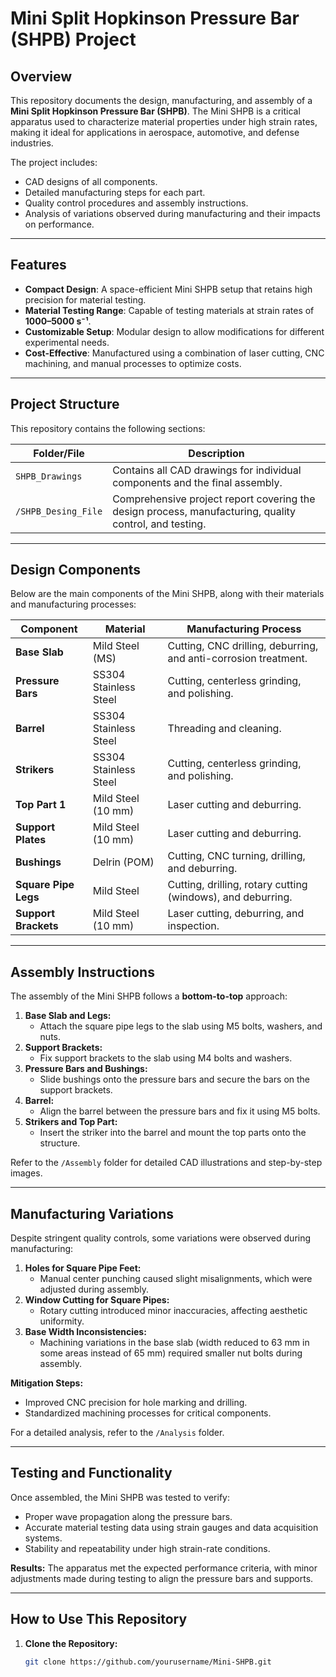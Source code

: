 # Mini Split Hopkinson Pressure Bar (SHPB) Project

## Overview

This repository documents the design, manufacturing, and assembly of a **Mini Split Hopkinson Pressure Bar (SHPB)**. The Mini SHPB is a critical apparatus used to characterize material properties under high strain rates, making it ideal for applications in aerospace, automotive, and defense industries.

The project includes:
- CAD designs of all components.
- Detailed manufacturing steps for each part.
- Quality control procedures and assembly instructions.
- Analysis of variations observed during manufacturing and their impacts on performance.

---

## Features
- **Compact Design**: A space-efficient Mini SHPB setup that retains high precision for material testing.
- **Material Testing Range**: Capable of testing materials at strain rates of **1000–5000 s⁻¹**.
- **Customizable Setup**: Modular design to allow modifications for different experimental needs.
- **Cost-Effective**: Manufactured using a combination of laser cutting, CNC machining, and manual processes to optimize costs.

---

## Project Structure
This repository contains the following sections:

| Folder/File           | Description                                                                                                                                       |
|-----------------------|---------------------------------------------------------------------------------------------------------------------------------------------------|
| `SHPB_Drawings`       | Contains all CAD drawings for individual components and the final assembly.                                                                     |                                                                                                 |
| `/SHPB_Desing_File`      | Comprehensive project report covering the design process, manufacturing, quality control, and testing.                                           |

---

## Design Components

Below are the main components of the Mini SHPB, along with their materials and manufacturing processes:

| **Component**         | **Material**         | **Manufacturing Process**                                                                                                           |
|-----------------------|----------------------|-----------------------------------------------------------------------------------------------------------------------------------|
| **Base Slab**          | Mild Steel (MS)      | Cutting, CNC drilling, deburring, and anti-corrosion treatment.                                                                   |
| **Pressure Bars**      | SS304 Stainless Steel| Cutting, centerless grinding, and polishing.                                                                                      |
| **Barrel**             | SS304 Stainless Steel| Threading and cleaning.                                                                                                           |
| **Strikers**           | SS304 Stainless Steel| Cutting, centerless grinding, and polishing.                                                                                      |
| **Top Part 1**         | Mild Steel (10 mm)   | Laser cutting and deburring.                                                                                                      |
| **Support Plates**     | Mild Steel (10 mm)   | Laser cutting and deburring.                                                                                                      |
| **Bushings**           | Delrin (POM)         | Cutting, CNC turning, drilling, and deburring.                                                                                    |
| **Square Pipe Legs**   | Mild Steel           | Cutting, drilling, rotary cutting (windows), and deburring.                                                                       |
| **Support Brackets**   | Mild Steel (10 mm)   | Laser cutting, deburring, and inspection.                                                                                         |

---

## Assembly Instructions
The assembly of the Mini SHPB follows a **bottom-to-top** approach:

1. **Base Slab and Legs:**
   - Attach the square pipe legs to the slab using M5 bolts, washers, and nuts.
2. **Support Brackets:**
   - Fix support brackets to the slab using M4 bolts and washers.
3. **Pressure Bars and Bushings:**
   - Slide bushings onto the pressure bars and secure the bars on the support brackets.
4. **Barrel:**
   - Align the barrel between the pressure bars and fix it using M5 bolts.
5. **Strikers and Top Part:**
   - Insert the striker into the barrel and mount the top parts onto the structure.

Refer to the `/Assembly` folder for detailed CAD illustrations and step-by-step images.

---

## Manufacturing Variations
Despite stringent quality controls, some variations were observed during manufacturing:
1. **Holes for Square Pipe Feet:**
   - Manual center punching caused slight misalignments, which were adjusted during assembly.
2. **Window Cutting for Square Pipes:**
   - Rotary cutting introduced minor inaccuracies, affecting aesthetic uniformity.
3. **Base Width Inconsistencies:**
   - Machining variations in the base slab (width reduced to 63 mm in some areas instead of 65 mm) required smaller nut bolts during assembly.

**Mitigation Steps:**
- Improved CNC precision for hole marking and drilling.
- Standardized machining processes for critical components.

For a detailed analysis, refer to the `/Analysis` folder.

---

## Testing and Functionality
Once assembled, the Mini SHPB was tested to verify:
- Proper wave propagation along the pressure bars.
- Accurate material testing data using strain gauges and data acquisition systems.
- Stability and repeatability under high strain-rate conditions.

**Results:**
The apparatus met the expected performance criteria, with minor adjustments made during testing to align the pressure bars and supports.

---

## How to Use This Repository
1. **Clone the Repository:**
   ```bash
   git clone https://github.com/yourusername/Mini-SHPB.git
